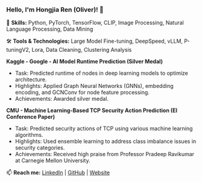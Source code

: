 ### Hello, I'm Hongjia Ren (Oliver)! 👋

🚀 **Skills:** Python, PyTorch, TensorFlow, CLIP, Image Processing, Natural Language Processing, Data Mining

🛠️ **Tools & Technologies:** Large Model Fine-tuning, DeepSpeed, vLLM, P-tuningV2, Lora, Data Cleaning, Clustering Analysis


**Kaggle - Google - AI Model Runtime Prediction (Silver Medal)**
- Task: Predicted runtime of nodes in deep learning models to optimize architecture.
- Highlights: Applied Graph Neural Networks (GNNs), embedding encoding, and GCNConv for node feature processing.
- Achievements: Awarded silver medal.

**CMU - Machine Learning-Based TCP Security Action Prediction (EI Conference Paper)**
- Task: Predicted security actions of TCP using various machine learning algorithms.
- Highlights: Used ensemble learning to address class imbalance issues in security categories.
- Achievements: Received high praise from Professor Pradeep Ravikumar at Carnegie Mellon University.

📫 **Reach me:** [LinkedIn](https://www.linkedin.com/in/hongjiaren/) | [GitHub](https://github.com/hongjiaren) | [Website](https://hongjiaren.github.io)
